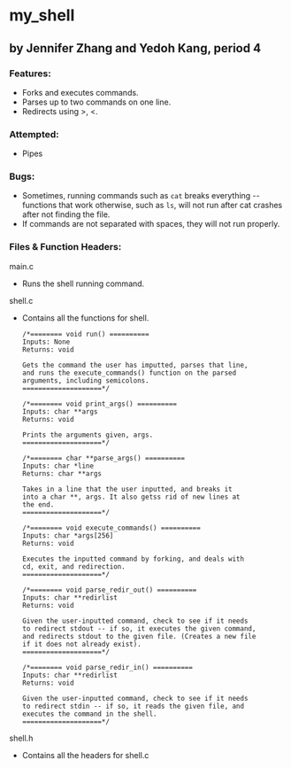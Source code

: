 # my_shell
## by Jennifer Zhang and Yedoh Kang, period 4

### Features:
  * Forks and executes commands.
  * Parses up to two commands on one line.
  * Redirects using >, <.

### Attempted:
  * Pipes

### Bugs:
  * Sometimes, running commands such as ```cat``` breaks everything -- functions that work otherwise, such as ```ls```, will not run after cat crashes after not finding the file.
  * If commands are not separated with spaces, they will not run properly.

### Files & Function Headers:
main.c
  * Runs the shell running command.

shell.c
  * Contains all the functions for shell.
    ```
    /*======== void run() ==========
    Inputs: None
    Returns: void

    Gets the command the user has imputted, parses that line, 
    and runs the execute_commands() function on the parsed
    arguments, including semicolons.
    ====================*/

    /*======== void print_args() ==========
    Inputs: char **args
    Returns: void

    Prints the arguments given, args.
    ====================*/

    /*======== char **parse_args() ==========
    Inputs: char *line
    Returns: char **args

    Takes in a line that the user inputted, and breaks it 
    into a char **, args. It also getss rid of new lines at 
    the end.
    ====================*/

    /*======== void execute_commands() ==========
    Inputs: char *args[256]
    Returns: void

    Executes the inputted command by forking, and deals with 
    cd, exit, and redirection.
    ====================*/

    /*======== void parse_redir_out() ==========
    Inputs: char **redirlist
    Returns: void

    Given the user-inputted command, check to see if it needs 
    to redirect stdout -- if so, it executes the given command, 
    and redirects stdout to the given file. (Creates a new file 
    if it does not already exist).
    ====================*/

    /*======== void parse_redir_in() ==========
    Inputs: char **redirlist
    Returns: void

    Given the user-inputted command, check to see if it needs 
    to redirect stdin -- if so, it reads the given file, and 
    executes the command in the shell.
    ====================*/
    ```
shell.h
  * Contains all the headers for shell.c